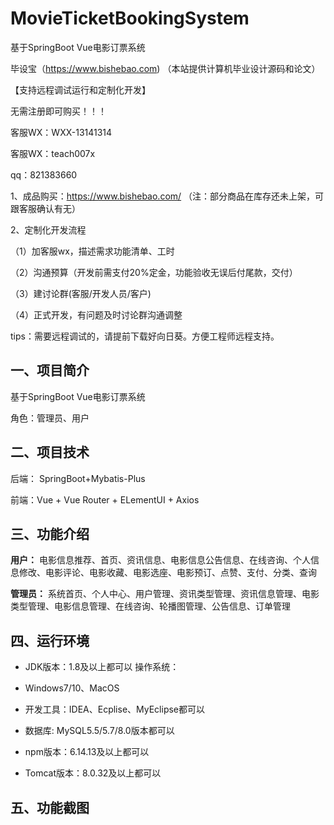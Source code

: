 # MovieTicketBookingSystem
 基于SpringBoot Vue电影订票系统

毕设宝（https://www.bishebao.com) （本站提供计算机毕业设计源码和论文）

【支持远程调试运行和定制化开发】

无需注册即可购买！！！

客服WX：WXX-13141314

客服WX：teach007x

qq：821383660


1、成品购买：https://www.bishebao.com/ （注：部分商品在库存还未上架，可跟客服确认有无）

2、定制化开发流程

（1）加客服wx，描述需求功能清单、工时

（2）沟通预算（开发前需支付20%定金，功能验收无误后付尾款，交付）

（3）建讨论群(客服/开发人员/客户)

（4）正式开发，有问题及时讨论群沟通调整

tips：需要远程调试的，请提前下载好向日葵。方便工程师远程支持。

<h2>一、项目简介</h2>
基于SpringBoot Vue电影订票系统

角色：管理员、用户
<h2>二、项目技术</h2>
<p class="md-end-block md-p"><span class="md-plain">后端： SpringBoot+Mybatis-Plus</span></p>
<p class="md-end-block md-p"><span class="md-plain">前端：Vue + Vue Router + ELementUI + Axios</span></p>

<h2>三、功能介绍</h2>
<div class="markdown-heading" dir="auto">

<strong>用户：</strong>
电影信息推荐、首页、资讯信息、电影信息公告信息、在线咨询、个人信息修改、电影评论、电影收藏、电影选座、电影预订、点赞、支付、分类、查询

<strong>管理员：</strong>
系统首页、个人中心、用户管理、资讯类型管理、资讯信息管理、电影类型管理、电影信息管理、在线咨询、轮播图管理、公告信息、订单管理

</div>
<h2>四、运行环境</h2>
<ul dir="auto">
 	<li>
<p dir="auto">JDK版本：1.8及以上都可以 操作系统：</p>
</li>
 	<li>
<p dir="auto">Windows7/10、MacOS</p>
</li>
 	<li>
<p dir="auto">开发工具：IDEA、Ecplise、MyEclipse都可以</p>
</li>
 	<li>
<p dir="auto">数据库: MySQL5.5/5.7/8.0版本都可以</p>
</li>
 	<li>
<p dir="auto">npm版本：6.14.13及以上都可以</p>
</li>
 	<li>
<p dir="auto">Tomcat版本：8.0.32及以上都可以</p>
</li>
</ul>
<h2>五、功能截图</h2>
<img class="aligncenter size-full wp-image" src="https://www.bishebao.com/wp-content/uploads/2024/09/基于SpringBoot Vue电影订票系统/result/image_10_1.png" alt="" />
<img class="aligncenter size-full wp-image" src="https://www.bishebao.com/wp-content/uploads/2024/09/基于SpringBoot Vue电影订票系统/result/image_11_2.png" alt="" />
<img class="aligncenter size-full wp-image" src="https://www.bishebao.com/wp-content/uploads/2024/09/基于SpringBoot Vue电影订票系统/result/image_12_3.png" alt="" />
<img class="aligncenter size-full wp-image" src="https://www.bishebao.com/wp-content/uploads/2024/09/基于SpringBoot Vue电影订票系统/result/image_13_4.png" alt="" />
<img class="aligncenter size-full wp-image" src="https://www.bishebao.com/wp-content/uploads/2024/09/基于SpringBoot Vue电影订票系统/result/image_14_5.png" alt="" />
<img class="aligncenter size-full wp-image" src="https://www.bishebao.com/wp-content/uploads/2024/09/基于SpringBoot Vue电影订票系统/result/image_3_6.png" alt="" />
<img class="aligncenter size-full wp-image" src="https://www.bishebao.com/wp-content/uploads/2024/09/基于SpringBoot Vue电影订票系统/result/image_4_7.png" alt="" />
<img class="aligncenter size-full wp-image" src="https://www.bishebao.com/wp-content/uploads/2024/09/基于SpringBoot Vue电影订票系统/result/image_5_8.png" alt="" />
<img class="aligncenter size-full wp-image" src="https://www.bishebao.com/wp-content/uploads/2024/09/基于SpringBoot Vue电影订票系统/result/image_6_9.png" alt="" />
<img class="aligncenter size-full wp-image" src="https://www.bishebao.com/wp-content/uploads/2024/09/基于SpringBoot Vue电影订票系统/result/image_7_10.png" alt="" />
<img class="aligncenter size-full wp-image" src="https://www.bishebao.com/wp-content/uploads/2024/09/基于SpringBoot Vue电影订票系统/result/image_8_11.png" alt="" />
<img class="aligncenter size-full wp-image" src="https://www.bishebao.com/wp-content/uploads/2024/09/基于SpringBoot Vue电影订票系统/result/image_9_12.png" alt="" />